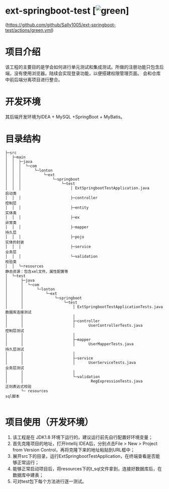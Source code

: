 # ext-springboot-test [![green](https://github.com/github/Sally1005/ext-springboot-test/actions/green.yml/badge.svg?event=push)]
(https://github.com/github/Sally1005/ext-springboot-test/actions/green.yml)

# 项目介绍

该工程的主要目的是学会如何进行单元测试和集成测试。所做的注册功能只包含后端，没有使用浏览器。陆续会实现登录功能，以便搭建权限管理页面。
会和仓库中前后端分离项目进行整合。

# 开发环境

其后端开发环境为IDEA + MySQL +SpringBoot + MyBatis。
 

# 目录结构

```                
├─src
│  ├─main
│  │  ├─java
│  │  │  └─com
│  │  │      └─lonton
│  │  │          └─ext
│  │  │              └─springboot
│  │  │                  └─test
│  │  │                      │ ExtSpringbootTestApplication.java              启动类
│  │  │                      ├─controller                                     控制层
│  │  │                      ├─entity                                         实体类  
│  │  │                      ├─ex                                             异常类
│  │  │                      ├─mapper                                         持久层
│  │  │                      ├─pojo                                           实体的封装
│  │  │                      ├─service                                        业务层
│  │  │                      └─validation                                     校验类
│  │  └─resources                                                             静态资源：包含xml文件、属性配置等
│  └─test
│      ├─java
│      │  └─com
│      │      └─lonton
│      │          └─ext
│      │              └─springboot
│      │                  └─test
│      │                      │ ExtSpringbootTestApplicationTests.java       数据库连接测试
│      │                      │  
│      │                      ├─controller
│      │                      │      UserControllerTests.java                 控制层测试
│      │                      │      
│      │                      ├─mapper
│      │                      │      UserMapperTests.java                     持久层测试
│      │                      │      
│      │                      ├─service
│      │                      │      UserServiceTests.java                    业务层测试
│      │                      │      
│      │                      └─validation
│      │                              RegExpressionTests.java                 正则表达式校验
       └─ resources                                                           sql脚本
                    
```


# 项目使用（开发环境）

1. 该工程是在 JDK1.8 环境下运行的，建议运行前先自行配置好环境变量；
2. 首先克隆项目的地址，打开Intellij IDEA后，分别点击File > New > Project from Version Control，再将克隆下来的地址粘贴到URL框中；
3. 展开src下的目录，运行ExtSpringbootTestApplication，在终端查看是否能够正常运行；
4. 能够正常启动项目后，将resources下的t_sql文件拿到，连接好数据库后，在数据库中建表；
5. 可对test包下每个方法进行逐一测试。



